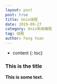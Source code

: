 ```yaml
---
layout: post
post: true
title: Unix线程
date: 2019-09-27
category: Unix系统编程
tag: 线程
author: Feng Yuan
---
```


* content
{: toc}

### This is the title
**This is some text.**

<!-- ![markdownpic](/assets/img/markdown.png){:width="30%"} -->